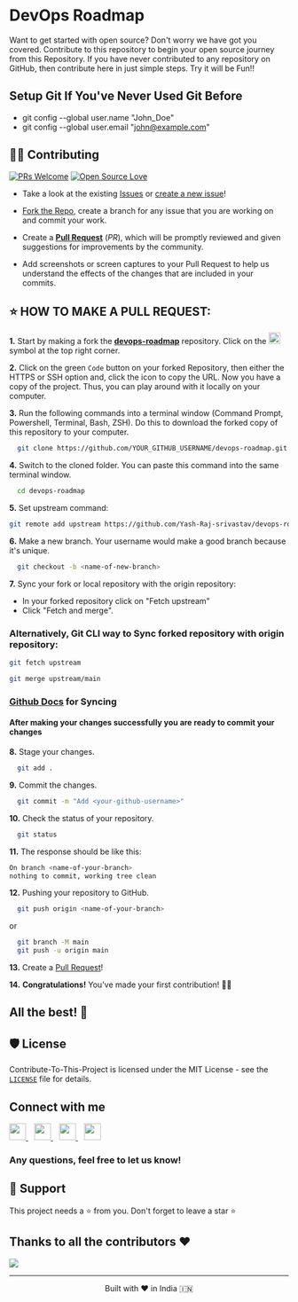 # DevOps Roadmap
Want to get started with open source? Don't worry we have got you covered. 
Contribute to this repository to begin your open source journey from this Repository.
If you have never contributed to any repository on GitHub, then contribute here in just simple steps.
Try it will be Fun!!

## Setup Git If You've Never Used Git Before
- git config --global user.name "John_Doe"
- git config --global user.email "john@example.com"

## 👨‍💻 Contributing

[![PRs Welcome](https://img.shields.io/badge/PRs-welcome-brightgreen.svg?style=flat-square)](https://github.com/Susmita-Dey/Contribute-To-This-Project-First/pulls)
[![Open Source Love](https://badges.frapsoft.com/os/v1/open-source.png?v=103)](https://github.com/ellerbrock/open-source-badges/)

- Take a look at the existing [Issues](https://github.com/Yash-Raj-srivastav/devops-roadmap/issues) or [create a new issue](https://github.com/Yash-Raj-srivastav/devops-roadmap/issues/new/choose)!

- [Fork the Repo](https://github.com/Yash-Raj-srivastav/devops-roadmap/fork), create a branch for any issue that you are working on and commit your work.

- Create a **[Pull Request](https://github.com/Yash-Raj-srivastav/devops-roadmap/compare)** (_PR_), which will be promptly reviewed and given suggestions for improvements by the community.

- Add screenshots or screen captures to your Pull Request to help us understand the effects of the changes that are included in your commits.

## ⭐ HOW TO MAKE A PULL REQUEST:

**1.** Start by making a fork the [**devops-roadmap**](https://github.com/Yash-Raj-srivastav/devops-roadmap) repository. Click on the <a href="https://github.com/Yash-Raj-srivastav/devops-roadmap/fork"><img src="https://i.imgur.com/G4z1kEe.png" height="21" width="21"></a> symbol at the top right corner.

**2.** Click on the green `Code` button on your forked Repository, then either the HTTPS or SSH option and, click the icon to copy the URL. Now you have a copy of the project. Thus, you can play around with it locally on your computer.

**3.** Run the following commands into a terminal window (Command Prompt, Powershell, Terminal, Bash, ZSH). Do this to download the forked copy of this repository to your computer.

```bash
  git clone https://github.com/YOUR_GITHUB_USERNAME/devops-roadmap.git
```

**4.** Switch to the cloned folder. You can paste this command into the same terminal window.

```bash
  cd devops-roadmap
```

**5.** Set upstream command:

```bash
git remote add upstream https://github.com/Yash-Raj-srivastav/devops-roadmap.git
```

**6.** Make a new branch. Your username would make a good branch because it's unique.

```bash
  git checkout -b <name-of-new-branch>
```

**7.** Sync your fork or local repository with the origin repository:

- In your forked repository click on "Fetch upstream"
- Click "Fetch and merge".

### Alternatively, Git CLI way to Sync forked repository with origin repository:

```bash
git fetch upstream
```

```bash
git merge upstream/main
```

### [Github Docs](https://docs.github.com/en/github/collaborating-with-pull-requests/addressing-merge-conflicts/resolving-a-merge-conflict-on-github) for Syncing
#### After making your changes successfully you are ready to commit your changes

**8.** Stage your changes.

```bash
  git add .
```

**9.** Commit the changes.

```bash
  git commit -m "Add <your-github-username>"
```

**10.** Check the status of your repository.

```bash
  git status
```

**11.** The response should be like this:

```bash
On branch <name-of-your-branch>
nothing to commit, working tree clean
```

**12.** Pushing your repository to GitHub.

```bash
  git push origin <name-of-your-branch>
```

or

```bash
  git branch -M main
  git push -u origin main
```

**13.** Create a [Pull Request](https://help.github.com/en/github/collaborating-with-issues-and-pull-requests/creating-a-pull-request)!

**14.** **Congratulations!** You've made your first contribution! 🙌🏼


## All the best! 🥇

## 🛡️ License

Contribute-To-This-Project is licensed under the MIT License - see the [`LICENSE`](LICENSE) file for details.

## Connect with me
  <a href="https://twitter.com/YashRSrivastav">
    <img width="30px" src="https://www.vectorlogo.zone/logos/twitter/twitter-official.svg" />
  </a>&ensp;
  <a href="https://www.linkedin.com/in/yash-raj-srivastav-163740108/">
    <img width="30px" src="https://www.vectorlogo.zone/logos/linkedin/linkedin-icon.svg" />
  </a>&ensp;
  <a href="https://www.instagram.com/yash_r_srivastav/">
    <img width="30px" src="https://www.vectorlogo.zone/logos/instagram/instagram-icon.svg" />
  </a>&ensp;
  <a href="https://yashsrivastav.hashnode.dev/">
  <img width="30px" src="https://cdn.hashnode.com/res/hashnode/image/upload/v1611902473383/CDyAuTy75.png?auto=compress" />
  </a>

### Any questions, feel free to let us know!

## 🙏 Support

This project needs a ⭐️ from you. Don't forget to leave a star ⭐️

<!-- ## 💪 Thanks to all Contributors
This project exists thanks to all the people who contribute — [contribute](CONTRIBUTING.md).
<div align="left">
<a href="https://github.com/Yash-Raj-srivastav/devops-roadmap/graphs/contributors">
  <img src="https://contrib.rocks/image?repo=Yash-Raj-srivastav/devops-roadmap" />
</a>
</div> -->
## Thanks to all the contributors ❤️
<a href = "https://github.com/Yash-Raj-srivastav/devops-roadmap/graphs/contributors">
  <img src = "https://contrib.rocks/image?repo=Yash-Raj-srivastav/devops-roadmap"/>
</a>
<hr>
<p align="center">
Built with ❤️ in India 🇮🇳 
</p>
